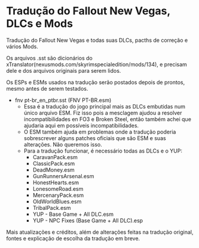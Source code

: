 # Tradução do Fallout New Vegas, DLCs e Mods
Tradução do Fallout New Vegas e todas suas DLCs, pacths de correção e vários Mods.

Os arquivos .sst são dicionários do xTranslator(nexusmods.com/skyrimspecialedition/mods/134), e precisam dele e dos arquivos originais para serem lidos.

Os ESPs e ESMs usados na tradução serão postados depois de prontos, mesmo antes de serem testados.


- fnv pt-br_en_ptbr.sst (FNV PT-BR.esm) 
  - Essa é a tradução do jogo principal mais as DLCs embutidas num único arquivo ESM. Fiz isso pois a mesclagem ajudou a resolver incompatibilidades en FO3 e Broken Steel, então também achei que ajudaria aqui em possíveis incompatibilidades.
  - O ESM também ajuda em problemas onde a tradução poderia sobrescrever alguns patches oficiais que são ESM e suas alterações. Não queremos isso.
  - Para a tradução funcionar, é necessário todas as DLCs e o YUP:
    - CaravanPack.esm
    - ClassicPack.esm
    - DeadMoney.esm
    - GunRunnersArsenal.esm
    - HonestHearts.esm
    - LonesomeRoad.esm
    - MercenaryPack.esm
    - OldWorldBlues.esm
    - TribalPack.esm
    - YUP - Base Game + All DLC.esm
    - YUP - NPC Fixes (Base Game + All DLC).esp

Mais atualizações e créditos, além de alterações feitas na tradução original, fontes e explicação de escolha da tradução em breve.

